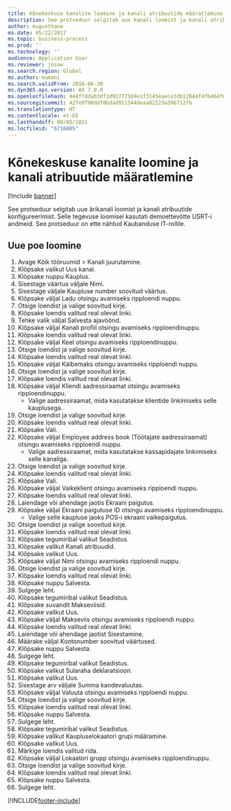 ```yaml
---
title: Kõnekeskuse kanalite loomine ja kanali atribuutide määratlemine
description: See protseduur selgitab uue kanali loomist ja kanali atribuutide määratlemist.
author: mugunthanm
ms.date: 05/22/2017
ms.topic: business-process
ms.prod: ''
ms.technology: ''
audience: Application User
ms.reviewer: josaw
ms.search.region: Global
ms.author: mumani
ms.search.validFrom: 2016-06-30
ms.dyn365.ops.version: AX 7.0.0
ms.openlocfilehash: 444ffddab3df2d937725b9e1f3145eaece3db12844f4fb464f06a82db366579d
ms.sourcegitcommit: 42fe9790ddf0bdad911544deaa82123a396712fb
ms.translationtype: HT
ms.contentlocale: et-EE
ms.lasthandoff: 08/05/2021
ms.locfileid: "6716805"
---
```

# <a name="create-call-center-channels-and-define-channel-attributes"></a>Kõnekeskuse kanalite loomine ja kanali atribuutide määratlemine

[!include [banner](../includes/banner.md)]

See protseduur selgitab uue ärikanali loomist ja kanali atribuutide konfigureerimist. Selle tegevuse loomisel kasutati demoettevõtte USRT-i andmeid. See protseduur on ette nähtud Kaubanduse IT-rollile.


## <a name="create-new-store"></a>Uue poe loomine
1. Avage Kõik tööruumid > Kanali juurutamine.
2. Klõpsake valikut Uus kanal.
3. Klõpsake nuppu Kauplus.
4. Sisestage väärtus väljale Nimi.
5. Sisestage väljale Kaupluse number soovitud väärtus.
6. Klõpsake väljal Ladu otsingu avamiseks ripploendi nuppu.
7. Otsige loendist ja valige soovitud kirje.
8. Klõpsake loendis valitud real olevat linki.
9. Tehke valik väljal Salvesta ajavöönd.
10. Klõpsake väljal Kanali profiil otsingu avamiseks ripploendinuppu.
11. Klõpsake loendis valitud real olevat linki.
12. Klõpsake väljal Keel otsingu avamiseks ripploendinuppu.
13. Otsige loendist ja valige soovitud kirje.
14. Klõpsake loendis valitud real olevat linki.
15. Klõpsake väljal Käibemaks otsingu avamiseks ripploendi nuppu.
16. Otsige loendist ja valige soovitud kirje.
17. Klõpsake loendis valitud real olevat linki.
18. Klõpsake väljal Kliendi aadressiraamat otsingu avamiseks ripploendinuppu.
    * Valige aadressiraamat, mida kasutatakse klientide linkimiseks selle kauplusega.  
19. Otsige loendist ja valige soovitud kirje.
20. Klõpsake loendis valitud real olevat linki.
21. Klõpsake Vali.
22. Klõpsake väljal Employee address book (Töötajate aadressiraamat) otsingu avamiseks ripploendi nuppu.
    * Valige aadressiraamat, mida kasutatakse kassapidajate linkimiseks selle kanaliga.  
23. Otsige loendist ja valige soovitud kirje.
24. Klõpsake loendis valitud real olevat linki.
25. Klõpsake Vali.
26. Klõpsake väljal Vaikeklient otsingu avamiseks ripploendi nuppu.
27. Klõpsake loendis valitud real olevat linki.
28. Laiendage või ahendage jaotis Ekraani paigutus.
29. Klõpsake väljal Ekraani paigutuse ID otsingu avamiseks ripploendinuppu.
    * Valige selle kaupluse jaoks POS-i ekraani vaikepaigutus.  
30. Otsige loendist ja valige soovitud kirje.
31. Klõpsake loendis valitud real olevat linki.
32. Klõpsake tegumiribal valikut Seadistus.
33. Klõpsake valikut Kanali atribuudid.
34. Klõpsake valikut Uus.
35. Klõpsake väljal Nimi otsingu avamiseks ripploendi nuppu.
36. Otsige loendist ja valige soovitud kirje.
37. Klõpsake loendis valitud real olevat linki.
38. Klõpsake nuppu Salvesta.
39. Sulgege leht.
40. Klõpsake tegumiribal valikut Seadistus.
41. Klõpsake suvandit Makseviisid.
42. Klõpsake valikut Uus.
43. Klõpsake väljal Makseviis otsingu avamiseks ripploendi nuppu.
44. Klõpsake loendis valitud real olevat linki.
45. Laiendage või ahendage jaotist Sisestamine.
46. Määrake väljal Kontonumber soovitud väärtused.
47. Klõpsake nuppu Salvesta.
48. Sulgege leht.
49. Klõpsake tegumiribal valikut Seadistus.
50. Klõpsake valikut Sularaha deklaratsioon.
51. Klõpsake valikut Uus.
52. Sisestage arv väljale Summa kandevaluutas.
53. Klõpsake väljal Valuuta otsingu avamiseks ripploendi nuppu.
54. Otsige loendist ja valige soovitud kirje.
55. Klõpsake loendis valitud real olevat linki.
56. Klõpsake nuppu Salvesta.
57. Sulgege leht.
58. Klõpsake tegumiribal valikut Seadistus.
59. Klõpsake valikut Kaupluselokaatori grupi määramine.
60. Klõpsake valikut Uus.
61. Märkige loendis valitud rida.
62. Klõpsake väljal Lokaatori grupp otsingu avamiseks ripploendinuppu.
63. Otsige loendist ja valige soovitud kirje.
64. Klõpsake loendis valitud real olevat linki.
65. Klõpsake nuppu Salvesta.
66. Sulgege leht.



[!INCLUDE[footer-include](../../includes/footer-banner.md)]